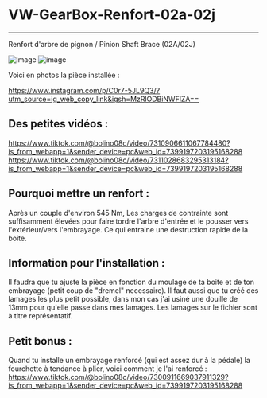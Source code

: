 # VW-GearBox-Renfort-02a-02j
-----------------------------
Renfort d'arbre de pignon / Pinion Shaft Brace (02A/02J)

![image](https://github.com/user-attachments/assets/00451ee5-be8e-4a06-8cf7-058ff199c8ab)  ![image](https://github.com/user-attachments/assets/4dc96553-ad3f-43b9-be28-b2564f31650a)

Voici en photos la pièce installée :

https://www.instagram.com/p/C0r7-5JL9Q3/?utm_source=ig_web_copy_link&igsh=MzRlODBiNWFlZA==

Des petites vidéos :
--------------------
https://www.tiktok.com/@bolino08c/video/7310906611067784480?is_from_webapp=1&sender_device=pc&web_id=7399197203195168288
https://www.tiktok.com/@bolino08c/video/7311028683295313184?is_from_webapp=1&sender_device=pc&web_id=7399197203195168288

Pourquoi mettre un renfort :
----------------------------
Après un couple d'environ 545 Nm, 
Les charges de contrainte sont suffisamment élevées pour faire tordre l'arbre d'entrée et le pousser vers l'extérieur/vers l'embrayage. 
Ce qui entraine une destruction rapide de la boite.


Information pour l'installation :
---------------------------------
Il faudra que tu ajuste la pièce en fonction du moulage de ta boite et de ton embrayage (petit coup de "dremel" necessaire).
Il faut aussi que tu créé des lamages les plus petit possible, dans mon cas j'ai usiné une douille de 13mm pour qu'elle passe dans mes lamages.
Les lamages sur le fichier sont à titre représentatif.


Petit bonus :
-----------
Quand tu installe un embrayage renforcé (qui est assez dur à la pédale) la fourchette à tendance à plier, voici comment je l'ai renforcé :
https://www.tiktok.com/@bolino08c/video/7300911669037911329?is_from_webapp=1&sender_device=pc&web_id=7399197203195168288
